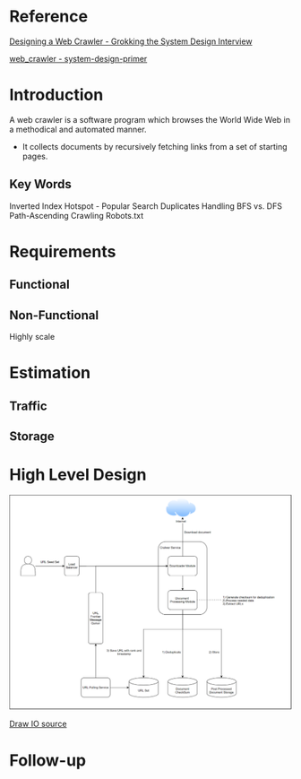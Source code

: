 # Reference
[Designing a Web Crawler - Grokking the System Design Interview](https://www.educative.io/courses/grokking-the-system-design-interview/NE5LpPrWrKv)

[web_crawler - system-design-primer](https://github.com/donnemartin/system-design-primer/tree/master/solutions/system_design/web_crawler)

# Introduction
A web crawler is a software program which browses the World Wide Web in a methodical and automated manner.
 - It collects documents by recursively fetching links from a set of starting pages.

## Key Words
Inverted Index
Hotspot - Popular Search
Duplicates Handling 
BFS vs. DFS
Path-Ascending Crawling
Robots.txt


# Requirements
## **Functional**
## **Non-Functional**
Highly scale


# Estimation
## **Traffic**
## **Storage**



# High Level Design
![crawler](https://raw.githubusercontent.com/lambda826/My-Notebook/master/08%20System%20Design/02%20System%20Design%20Demos/resource/crawler.png)

[Draw IO source](https://app.diagrams.net/#G1OHJKoBAQphtncRhJpp6ddwQFIVCf93BZ)


# Follow-up

<!--stackedit_data:
eyJoaXN0b3J5IjpbLTExNTgxMTIyMTIsOTczMzE0MDQ1XX0=
-->